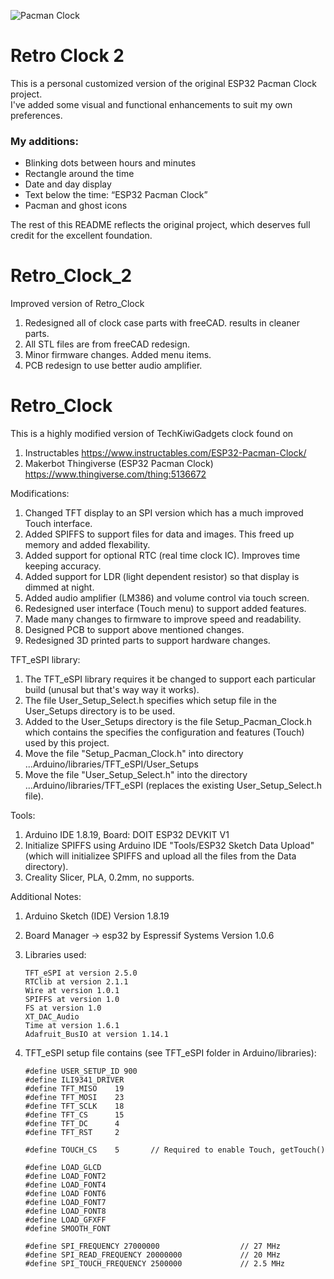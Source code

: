 


![Pacman Clock](./Images/pacman_clock.gif)

# Retro Clock 2

This is a personal customized version of the original ESP32 Pacman Clock project.  
I've added some visual and functional enhancements to suit my own preferences.

### My additions:
- Blinking dots between hours and minutes
- Rectangle around the time
- Date and day display
- Text below the time: “ESP32 Pacman Clock”
- Pacman and ghost icons

The rest of this README reflects the original project, which deserves full credit for the excellent foundation.


# Retro_Clock_2
 Improved version of Retro_Clock
 1. Redesigned all of clock case parts with freeCAD. results in cleaner parts.
 2. All STL files are from freeCAD redesign.
 3. Minor firmware changes. Added menu items.
 4. PCB redesign to use better audio amplifier.
 
# Retro_Clock
This is a highly modified version of TechKiwiGadgets clock found on 

1. Instructables     https://www.instructables.com/ESP32-Pacman-Clock/
2. Makerbot Thingiverse (ESP32 Pacman Clock)    https://www.thingiverse.com/thing:5136672

Modifications:
1. Changed TFT display to an SPI version which has a much improved Touch interface.
2. Added SPIFFS to support files for data and images. This freed up memory and added flexability.
3. Added support for optional RTC (real time clock IC). Improves time keeping accuracy.
4. Added support for LDR (light dependent resistor) so that display is dimmed at night.
5. Added audio amplifier (LM386) and volume control via touch screen.
6. Redesigned user interface (Touch menu) to support added features.
7. Made many changes to firmware to improve speed and readability. 
8. Designed PCB to support above mentioned changes.
9. Redesigned 3D printed parts to support hardware changes.

TFT_eSPI library:
1. The TFT_eSPI library requires it be changed to support each particular build (unusal but that's way way it works).
2. The file User_Setup_Select.h specifies which setup file in the User_Setups directory is to be used.
3. Added to the User_Setups directory is the file Setup_Pacman_Clock.h which contains the specifies the configuration and features (Touch) used by this project.
4. Move the file "Setup_Pacman_Clock.h" into directory   ...Arduino/libraries/TFT_eSPI/User_Setups
5. Move the file "User_Setup_Select.h" into the directory    ...Arduino/libraries/TFT_eSPI   (replaces the existing User_Setup_Select.h file). 

Tools:
1. Arduino IDE 1.8.19, Board: DOIT ESP32 DEVKIT V1
2. Initialize SPIFFS using Arduino IDE  "Tools/ESP32 Sketch Data Upload" (which will initializee SPIFFS and upload all the files from the Data directory).
3. Creality Slicer, PLA, 0.2mm, no supports.

Additional Notes:
1. 	Arduino Sketch (IDE) Version 1.8.19
2.	Board Manager -> esp32 by Espressif Systems Version 1.0.6
3.	Libraries used:

		TFT_eSPI at version 2.5.0
		RTClib at version 2.1.1
		Wire at version 1.0.1
		SPIFFS at version 1.0
		FS at version 1.0
		XT_DAC_Audio
		Time at version 1.6.1
		Adafruit_BusIO at version 1.14.1
4.	TFT_eSPI setup file contains (see TFT_eSPI folder in Arduino/libraries):

		#define USER_SETUP_ID 900
		#define ILI9341_DRIVER
		#define TFT_MISO	19
		#define TFT_MOSI	23
		#define TFT_SCLK	18
		#define TFT_CS		15
		#define TFT_DC		4
		#define TFT_RST		2

		#define TOUCH_CS	5		// Required to enable Touch, getTouch()

		#define LOAD_GLCD
		#define LOAD_FONT2
		#define LOAD_FONT4
		#define LOAD FONT6
		#define LOAD_FONT7
		#define LOAD_FONT8
		#define LOAD_GFXFF
		#define SMOOTH_FONT

		#define SPI_FREQUENCY 27000000					// 27 MHz
		#define SPI_READ_FREQUENCY 20000000				// 20 MHz
		#define SPI_TOUCH_FREQUENCY 2500000				// 2.5 MHz
	